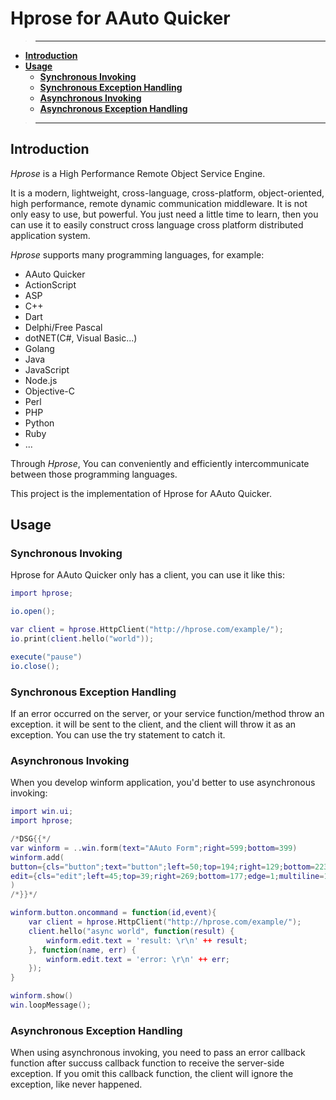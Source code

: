 # Hprose for AAuto Quicker

>---
- **[Introduction](#introduction)**
- **[Usage](#usage)**
    - **[Synchronous Invoking](#synchronous-invoking)**
    - **[Synchronous Exception Handling](#synchronous-exception-handling)**
    - **[Asynchronous Invoking](#asynchronous-invoking)**
    - **[Asynchronous Exception Handling](#asynchronous-exception-handling)**

>---

## Introduction

*Hprose* is a High Performance Remote Object Service Engine.

It is a modern, lightweight, cross-language, cross-platform, object-oriented, high performance, remote dynamic communication middleware. It is not only easy to use, but powerful. You just need a little time to learn, then you can use it to easily construct cross language cross platform distributed application system.

*Hprose* supports many programming languages, for example:

* AAuto Quicker
* ActionScript
* ASP
* C++
* Dart
* Delphi/Free Pascal
* dotNET(C#, Visual Basic...)
* Golang
* Java
* JavaScript
* Node.js
* Objective-C
* Perl
* PHP
* Python
* Ruby
* ...

Through *Hprose*, You can conveniently and efficiently intercommunicate between those programming languages.

This project is the implementation of Hprose for AAuto Quicker.

## Usage

### Synchronous Invoking
Hprose for AAuto Quicker only has a client, you can use it like this:

```lua
import hprose;

io.open();

var client = hprose.HttpClient("http://hprose.com/example/");
io.print(client.hello("world"));

execute("pause")
io.close();
```

### Synchronous Exception Handling

If an error occurred on the server, or your service function/method throw an exception. it will be sent to the client, and the client will throw it as an exception. You can use the try statement to catch it.

### Asynchronous Invoking

When you develop winform application, you'd better to use asynchronous invoking:

```lua
import win.ui;
import hprose;

/*DSG{{*/
var winform = ..win.form(text="AAuto Form";right=599;bottom=399)
winform.add(
button={cls="button";text="button";left=50;top=194;right=129;bottom=223;z=1};
edit={cls="edit";left=45;top=39;right=269;bottom=177;edge=1;multiline=1;z=2}
)
/*}}*/

winform.button.oncommand = function(id,event){
    var client = hprose.HttpClient("http://hprose.com/example/");
    client.hello("async world", function(result) {
        winform.edit.text = 'result: \r\n' ++ result;
    }, function(name, err) {
        winform.edit.text = 'error: \r\n' ++ err;
    });
}

winform.show()
win.loopMessage();
```

### Asynchronous Exception Handling

When using asynchronous invoking, you need to pass an error callback function after succuss callback function to receive the server-side exception. If you omit this callback function, the client will ignore the exception, like never happened.
